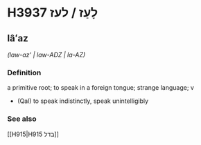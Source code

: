 # H3937 לָעַז / לעז

## lâʻaz

_(law-az' | law-ADZ | la-AZ)_

### Definition

a primitive root; to speak in a foreign tongue; strange language; v

- (Qal) to speak indistinctly, speak unintelligibly

### See also

[[H915|H915 בדל]]
